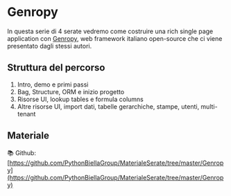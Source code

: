 # Genropy

In questa serie di 4 serate vedremo come costruire una rich single page application con [Genropy](https://www.genropy.org), web framework italiano open-source che ci viene presentato dagli stessi autori.

## Struttura del percorso

1. Intro, demo e primi passi
2. Bag, Structure, ORM e inizio progetto
3. Risorse UI, lookup tables e formula columns
4. Altre risorse UI, import dati, tabelle gerarchiche, stampe, utenti, multi-tenant


## Materiale

📚 Github: [https://github.com/PythonBiellaGroup/MaterialeSerate/tree/master/Genropy](https://github.com/PythonBiellaGroup/MaterialeSerate/tree/master/Genropy)

